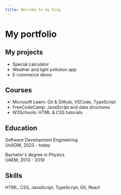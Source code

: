 ```yaml
---
title: Welcome to my blog
---
```


# My portfolio
## My projects
* Special calculator
* Weather and light pollution app
* E-commerce demo

## Courses
* Microsoft Learn: Git & Github, VSCode, TypeScript
* FreeCodeCamp: JavaScript and data structures
* W3Schools: HTML & CSS tutorials

## Education
Software Development Engineering<br>
UnADM, 2023 - today

Bachelor's degree in Physics<br>
UAEM, 2013 - 2019

## Skills
HTML, CSS, JavaScript, TypeScript, Git, React
